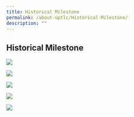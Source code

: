 ```yaml
---
title: Historical Milestone
permalink: /about-uptlc/Historical-Milestone/
description: ""
---
```

## Historical Milestone

![](/images/Ribbon.png)

![](/images/History.png)

![](/images/hIstory1.png)

![](/images/history2.png)

![](/images/history3.png)